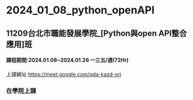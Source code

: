 # __2024_01_08_python_openAPI__
## 11209台北市職能發展學院_[Python與open API整合應用]班
#### 課程期間:2024.01.08~2024.01.26 一三五/週(72Hr)
上課網址
https://meet.google.com/qda-kazd-ori

### 在學院上課

